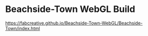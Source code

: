 # Beachside-Town WebGL Build
 https://fabcreative.github.io/Beachside-Town-WebGL/Beachside-Town/index.html
